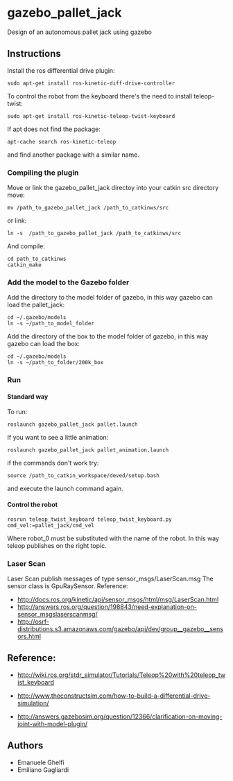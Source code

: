# gazebo_pallet_jack
Design of an autonomous pallet jack using gazebo

## Instructions
Install the ros differential drive plugin:
```
sudo apt-get install ros-kinetic-diff-drive-controller 
```

To control the robot from the keyboard there's the need to install teleop-twist:
```
sudo apt-get install ros-kinetic-teleop-twist-keyboard
```

If apt does not find the package:
```
apt-cache search ros-kinetic-teleop
```

and find another package with a similar name.

### Compiling the plugin
Move or link the gazebo_pallet_jack directoy into your catkin src directory
move:
```
mv /path_to_gazebo_pallet_jack /path_to_catkinws/src
```
or link:
```
ln -s  /path_to_gazebo_pallet_jack /path_to_catkinws/src
```

And compile:
```
cd path_to_catkinws
catkin_make

```

### Add the model to the Gazebo folder
Add the directory to the model folder of gazebo, in this way gazebo can load the pallet_jack:

```
cd ~/.gazebo/models
ln -s ~/path_to_model_folder
```

Add the directory of the box to the model folder of gazebo, in this way gazebo can load the box:

```
cd ~/.gazebo/models
ln -s ~/path_to_folder/200k_box
```

### Run

#### Standard way

To run:
```
roslaunch gazebo_pallet_jack pallet.launch
```

If you want to see a little animation:
```
roslaunch gazebo_pallet_jack pallet_animation.launch
```

if the commands don't work try:
```
source /path_to_catkin_workspace/deved/setup.bash
```

and execute the launch command again.

#### Control the robot

```
rosrun teleop_twist_keyboard teleop_twist_keyboard.py cmd_vel:=pallet_jack/cmd_vel
```

Where robot_0 must be substituted with the name of the robot.
In this way teleop publishes on the right topic.

### Laser Scan 
Laser Scan publish messages of type sensor_msgs/LaserScan.msg
The sensor class is GpuRaySensor.
Reference: 
- http://docs.ros.org/kinetic/api/sensor_msgs/html/msg/LaserScan.html
- http://answers.ros.org/question/198843/need-explanation-on-sensor_msgslaserscanmsg/
- http://osrf-distributions.s3.amazonaws.com/gazebo/api/dev/group__gazebo__sensors.html

## Reference: 
- http://wiki.ros.org/stdr_simulator/Tutorials/Teleop%20with%20teleop_twist_keyboard

- http://www.theconstructsim.com/how-to-build-a-differential-drive-simulation/

- http://answers.gazebosim.org/question/12366/clarification-on-moving-joint-with-model-plugin/

## Authors
- Emanuele Ghelfi
- Emiliano Gagliardi

